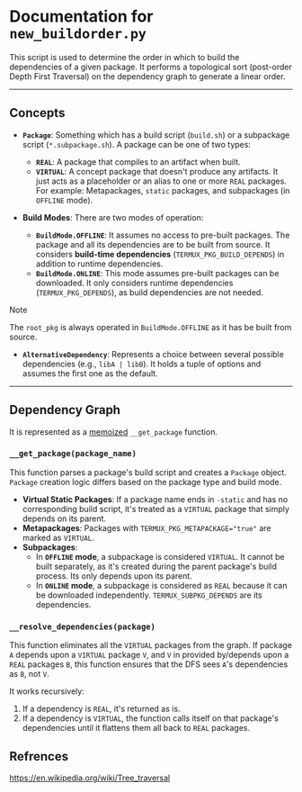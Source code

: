 # Documentation for `new_buildorder.py`

This script is used to determine the order in which to build the dependencies of a given package. It performs a topological sort (post-order Depth First Traversal) on the dependency graph to generate a linear order.

---

## Concepts

* **`Package`**: Something which has a build script (`build.sh`) or a subpackage script (`*.subpackage.sh`).
A package can be one of two types:
  * **`REAL`**: A package that compiles to an artifact when built.
  * **`VIRTUAL`**: A concept package that doesn't produce any artifacts. It just acts as a placeholder or an alias to one or more `REAL` packages. For example: Metapackages, `static` packages, and subpackages (in `OFFLINE` mode).

* **Build Modes**: There are two modes of operation:
  * **`BuildMode.OFFLINE`**: It assumes no access to pre-built packages. The package and all its dependencies are to be built from source. It considers **build-time dependencies** (`TERMUX_PKG_BUILD_DEPENDS`) in addition to runtime dependencies.
  * **`BuildMode.ONLINE`**: This mode assumes pre-built packages can be downloaded. It only considers runtime dependencies (`TERMUX_PKG_DEPENDS`), as build dependencies are not needed.

> [!NOTE]
> The `root_pkg` is always operated in `BuildMode.OFFLINE` as it has be built from source.

* **`AlternativeDependency`**: Represents a choice between several possible dependencies (e.g., `libA | libB`). It holds a tuple of options and assumes the first one as the default.

---

## Dependency Graph

It is represented as a [memoized](https://docs.python.org/3/library/functools.html#functools.cache) `__get_package` function.

### `__get_package(package_name)`

This function parses a package's build script and creates a `Package` object. `Package` creation logic differs based on the package type and build mode.

* **Virtual Static Packages**: If a package name ends in `-static` and has no corresponding build script, it's treated as a `VIRTUAL` package that simply depends on its parent.
* **Metapackages**: Packages with `TERMUX_PKG_METAPACKAGE="true"` are marked as `VIRTUAL`.
* **Subpackages**:
  * In **`OFFLINE` mode**, a subpackage is considered `VIRTUAL`. It cannot be built separately, as it's created during the parent package's build process. Its only depends upon its parent.
  * In **`ONLINE` mode**, a subpackage is considered as `REAL` because it can be downloaded independently. `TERMUX_SUBPKG_DEPENDS` are its dependencies.

### `__resolve_dependencies(package)`

This function eliminates all the `VIRTUAL` packages from the graph. If package `A` depends upon a `VIRTUAL` package `V`, and `V` in provided by/depends upon  a `REAL` packages `B`, this function ensures that the DFS sees `A`'s dependencies as `B`, not `V`.

It works recursively:

1. If a dependency is `REAL`, it's returned as is.
2. If a dependency is `VIRTUAL`, the function calls itself on that package's dependencies until it flattens them all back to `REAL` packages.

## Refrences

<https://en.wikipedia.org/wiki/Tree_traversal>
